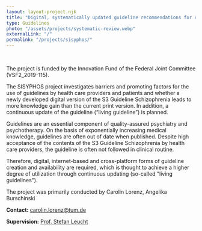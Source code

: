 ```yaml
---
layout: layout-project.njk
title: "Digital, systematically updated guideline recommendations for optimised therapist adherence in schizophrenia (SISYPHOS)"
type: Guidelines
photo: "/assets/projects/systematic-review.webp"
externalLink: "/"
permalink: "/projects/sisyphos/"
---
```


<br>

The project is funded by the Innovation Fund of the Federal Joint Committee (VSF2_2019-115).

The SISYPHOS project investigates barriers and promoting factors for the use of guidelines by health care providers and patients and whether a newly developed digital version of the S3 Guideline Schizophrenia leads to more knowledge gain than the current print version. In addition, a continuous update of the guideline (“living guideline”) is planned.

Guidelines are an essential component of quality-assured psychiatry and psychotherapy. On the basis of exponentially increasing medical knowledge, guidelines are often out of date when published. Despite high acceptance of the contents of the S3 Guideline Schizophrenia by health care providers, the guideline is often not followed in clinical routine.

Therefore, digital, internet-based and cross-platform forms of guideline creation and availability are required, which is thought to achieve a higher degree of utilization through continuous updating (so-called "living guidelines").

The project was primarily conducted by Carolin Lorenz, Angelika Burschinski

**Contact:** carolin.lorenz@tum.de

**Supervision:** [Prof. Stefan Leucht](/team/prof-stefan-leucht/)